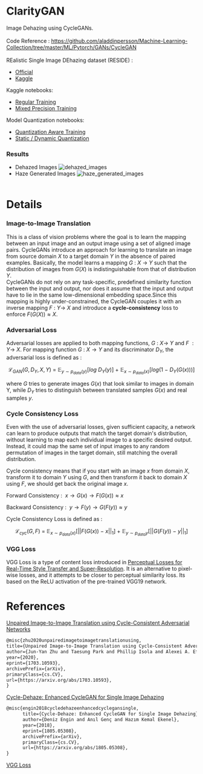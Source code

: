 # ClarityGAN

Image Dehazing using CycleGANs.  
</br>
Code Reference : https://github.com/aladdinpersson/Machine-Learning-Collection/tree/master/ML/Pytorch/GANs/CycleGAN  
</br>
REalistic Single Image DEhazing dataset (RESIDE) :

- [Official](https://sites.google.com/view/reside-dehaze-datasets/reside-standard)
- [Kaggle](https://www.kaggle.com/datasets/balraj98/indoor-training-set-its-residestandard)

Kaggle notebooks:

- [Regular Training](https://www.kaggle.com/code/gautamrmenon/claritygan-training)
- [Mixed Precision Training](https://www.kaggle.com/code/gautamrmenon/claritygan-mixed-precision-training)

Model Quantization notebooks:

- [Quantization Aware Training](https://www.kaggle.com/code/gautamrmenon/claritygan-quantization-aware-training)
- [Static / Dynamic Quantization](https://www.kaggle.com/code/gautamrmenon/claritygan-quantization-static-dynamic/notebook)

### Results

- Dehazed
  Images ![dehazed_images](https://github.com/GR-Menon/ClarityGAN/assets/98706887/80e87459-57a0-42f9-9bd4-e598884ce587)
- Haze Generated
  Images ![haze_generated_images](https://github.com/GR-Menon/ClarityGAN/assets/98706887/9063ce63-aa12-4e7f-b0cf-aa722cdafeb7)  
  </br>

# Details

### Image-to-Image Translation

This is a class of vision problems where the goal is to learn the mapping between an input image and an output image
using a set of aligned image pairs. CycleGANs introduce an approach for learning to translate an image from source
domain $X$ to a target domain $Y$ in the absence of paired examples. Basically, the model learns a mapping $G \ : \ X \ \rightarrow \ Y$ such that the distribution of images from $G(X)$ is indistinguishable from that of distribution $Y$.  
CycleGANs do not rely on any task-specific, predefined similarity function between the input and output, nor does it assume that the input and output have to lie in the same low-dimensional embedding space.Since this mapping is highly under-constrained, the CycleGAN couples it with an inverse mapping $F \ : \ Y \rightarrow \ X$ and introduce a **cycle-consistency** loss to enforce $F(G(X)) \approx X$.

### Adversarial Loss

Adversarial losses are applied to both mapping functions, $G \ : \ X \rightarrow \ Y$ and $F \ : Y \rightarrow \ X$. For mapping function $G \ : \ X \rightarrow Y$ and its discriminator $D_Y$, the adversarial loss is defined as :       
```math
\mathcal {L}_{GAN}(G, D_Y, X, Y) \ = \ \mathbb {E}_{y \sim p_{data}(y)}[log \ D_Y(y)] \ + \ \mathbb {E}_{x\sim p_{data}(x)}[log(1 \ - \ D_Y(G(x)))]
```  
where $G$ tries to generate images $G(x)$ that look similar to images in domain Y, while $D_Y$ tries to distinguish between translated samples $G(x)$ and real samples $y$.

### Cycle Consistency Loss

Even with the use of adversarial losses, given sufficient capacity, a network can learn to produce outputs that match the target domain's distribution, without learning to map each individual image to a specific desired output. Instead, it could map the same set of input images to any random permutation of images in the target domain, still matching the overall distribution.

Cycle consistency means that if you start with an image $x$ from domain $X$, transform it to domain $Y$ using $G$, and then transform it back to domain $X$ using $F$, we should get back the original image $x$.

Forward Consistency : $\ x \rightarrow G(x) \rightarrow F(G(x)) \approx x$

Backward Consistency : $\ y \rightarrow F(y) \rightarrow G(F(y)) \approx y$

Cycle Consistency Loss is defined as :  
```math
\mathcal{L}_{cyc}(G,F) \ = \ \mathbb{E}_{x \sim p_{data}(x)}\big[ ||F(G(x)) \ - \ x||_1 \big] \ + \ \mathbb{E}_{y \sim p_{data}{y}}\big[ ||G(F(y)) \ - \ y||_1\big]
```

### VGG Loss

VGG Loss is a type of content loss introduced in [Perceptual Losses for Real-Time Style Transfer and Super-Resolution](https://paperswithcode.com/paper/perceptual-losses-for-real-time-style). It is an alternative to pixel-wise losses, and it attempts to be closer to perceptual similarity loss.
Its based on the ReLU activation of the pre-trained VGG19 network.

# References

[Unpaired Image-to-Image Translation using Cycle-Consistent Adversarial Networks](https://arxiv.org/pdf/1703.10593)

```markdown
@misc{zhu2020unpairedimagetoimagetranslationusing,
title={Unpaired Image-to-Image Translation using Cycle-Consistent Adversarial Networks},
author={Jun-Yan Zhu and Taesung Park and Phillip Isola and Alexei A. Efros},
year={2020},
eprint={1703.10593},
archivePrefix={arXiv},
primaryClass={cs.CV},
url={https://arxiv.org/abs/1703.10593},
}
```

[Cycle-Dehaze: Enhanced CycleGAN for Single Image Dehazing](https://arxiv.org/pdf/1805.05308)

```tex
@misc{engin2018cycledehazeenhancedcyclegansingle,
      title={Cycle-Dehaze: Enhanced CycleGAN for Single Image Dehazing},
      author={Deniz Engin and Anıl Genç and Hazım Kemal Ekenel},
      year={2018},
      eprint={1805.05308},
      archivePrefix={arXiv},
      primaryClass={cs.CV},
      url={https://arxiv.org/abs/1805.05308},
}
```

[VGG Loss](https://paperswithcode.com/method/vgg-loss)
